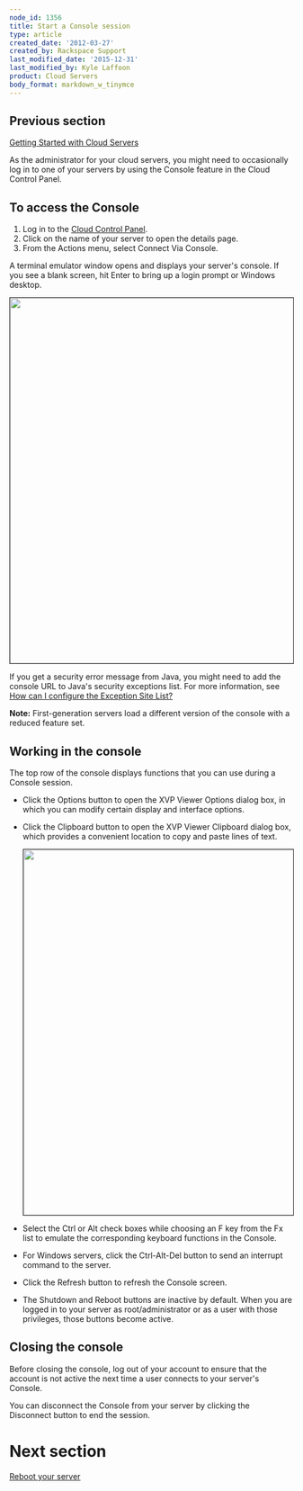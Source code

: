 ```yaml
---
node_id: 1356
title: Start a Console session
type: article
created_date: '2012-03-27'
created_by: Rackspace Support
last_modified_date: '2015-12-31'
last_modified_by: Kyle Laffoon
product: Cloud Servers
body_format: markdown_w_tinymce
---
```


## Previous section
[Getting Started with Cloud Servers](/howto/getting-started-with-cloud-servers-0)

As the administrator for your cloud servers, you might need to occasionally log in to one of your servers by using the Console feature in the Cloud Control Panel.

## To access the Console

1.  Log in to the [Cloud Control Panel](https://mycloud.rackspace.com).
2.  Click on the name of your server to open the details page.
3.  From the Actions menu, select Connect Via Console.

A terminal emulator window opens and displays your server's console. If you see a blank screen, hit Enter to bring up a login prompt or Windows desktop.

<img alt="" src="https://8026b2e3760e2433679c-fffceaebb8c6ee053c935e8915a3fbe7.ssl.cf2.rackcdn.com/field/image/Console2.png" border="1" width="650" />

If you get a security error message from Java, you might need to add the console URL to Java's security exceptions list.  For more information, see [How can I configure the Exception Site List?](http://java.com/en/download/faq/exception_sitelist.xml)

**Note:** First-generation servers load a different version of the console with a reduced feature set.

## Working in the console

The top row of the console displays functions that you can use during a Console session.

- Click the Options button to open the XVP Viewer Options dialog box, in which you can modify certain display and interface options.

- Click the Clipboard button to open the XVP Viewer Clipboard dialog box, which provides a convenient location to copy and paste lines of text.

    <img alt="" src="https://8026b2e3760e2433679c-fffceaebb8c6ee053c935e8915a3fbe7.ssl.cf2.rackcdn.com/field/image/OptionsClipboard2.png" width="650" border="1" />

- Select the Ctrl or Alt check boxes while choosing an F key from the Fx list to emulate the corresponding keyboard functions in the Console.

- For Windows servers, click the Ctrl-Alt-Del button to send an interrupt command to the server.

- Click the Refresh button to refresh the Console screen.

- The Shutdown and Reboot buttons are inactive by default. When you are logged in to your server as root/administrator or as a user with those privileges, those buttons become active.

## Closing the console

Before closing the console, log out of your account to ensure that the account is not active the next time a user connects to your server's Console.

You can disconnect the Console from your server by clicking the Disconnect button to end the session.

# Next section
[Reboot your server](/howto/reboot-your-server)
